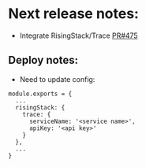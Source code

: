 # Next release notes:
- Integrate RisingStack/Trace
[PR#475](https://github.com/dropininc/dropin-api-v2/pull/475)

## Deploy notes:
- Need to update config:
```
module.exports = {
  ...
  risingStack: {
    trace: {
      serviceName: '<service name>',
      apiKey: '<api key>'
    }
  },
  ...
}
```
